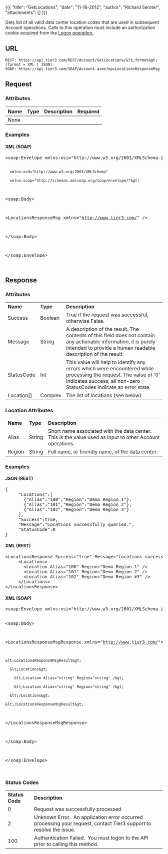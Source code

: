 {{{
  "title": "GetLocations",
  "date": "11-16-2012",
  "author": "Richard Seroter",
  "attachments": []
}}}

Gets list of all valid data center location codes that are used in subsequent Account operations. Calls to this operation must include an authorization cookie acquired from the <a href="http://help.tier3.com/entries/20339862-logon">Logon operation.</a>

## URL

    REST: https://api.tier3.com/REST/Account/GetLocations/&lt;format&gt; (format = XML | JSON)
    SOAP: https://api.tier3.com/SOAP/Account.asmx?op=LocationsResponseMsg

## Request
### Attributes
<table>
    <thead>
    <tr>
      <th>Name</th>
      <th>Type</th>
      <th>Description</th>
      <th>Required</th>
    </tr>
  </thead>
  <tbody>
    <tr>
      <td>None</td>
    </tr>
  </tbody>
</table>

### Examples
<h4>XML (SOAP)</h4>
<pre>&lt;soap:Envelope xmlns:xsi="http://www.w3.org/2001/XMLSchema-instance" 

      xmlns:xsd="http://www.w3.org/2001/XMLSchema" 

      xmlns:soap="http://schemas.xmlsoap.org/soap/envelope/"&gt;

&lt;soap:Body&gt;

  &lt;LocationsResponseMsg xmlns="http://www.tier3.com/" /&gt;

&lt;/soap:Body&gt;

&lt;/soap:Envelope&gt;   

</pre> 

## Response
### Attributes
<table>
  <tbody>
    <tr>
      <td><strong>Name</strong>
      </td>
      <td><strong>Type</strong>
      </td>
      <td><strong>Description</strong>
      </td>
    </tr>
    <tr>
      <td>Success</td>
      <td>Boolean</td>
      <td>True if the request was successful, otherwise False.</td>
    </tr>
    <tr>
      <td>Message</td>
      <td>String</td>
      <td>A description of the result. The contents of this field does not contain any actionable information, it is purely intended to provide a human readable description of the result.</td>
    </tr>
    <tr>
      <td>StatusCode</td>
      <td>Int</td>
      <td>This value will help to identify any errors which were encountered while processing the request. The value of '0' indicates success, all non-zero StatusCodes indicate an error state.</td>
    </tr>
    <tr>
      <td>Location[]</td>
      <td>Complex</td>
      <td>The list of locations (see below)</td>
    </tr>
  </tbody>
</table>

### Location Attributes

<table>
  <tbody>
    <tr>
      <td><strong>Name</strong>
      </td>
      <td><strong>Type</strong>
      </td>
      <td><strong>Description</strong>
      </td>
    </tr>
    <tr>
      <td>Alias</td>
      <td>String</td>
      <td>Short name associated with the data center. This is the value used as input to other Account operations.</td>
    </tr>
    <tr>
      <td>Region</td>
      <td>String</td>
      <td>Full name, or friendly name, of the data center.</td>
    </tr>
  </tbody>
</table>

### Examples

<h4>JSON (REST)</h4>
<pre>{<br />     "Locations":[<br />       {"Alias":"100","Region":"Demo Region 1"},<br />       {"Alias":"101","Region":"Demo Region 2"},<br />       {"Alias":"102","Region":"Demo Region 3"}<br />     ],<br />     "Success":true,<br />     "Message":"Locations successfully queried.",<br />     "StatusCode":0<br />}</pre>
<h4>XML (REST)</h4>
<pre>&lt;LocationsResponse Success="true" Message="Locations successfully queried." StatusCode="0"&gt;<br />     &lt;Locations&gt;<br />       &lt;Location Alias="100" Region="Demo Region 1" /&gt;<br />       &lt;Location Alias="101" Region="Demo Region 2" /&gt;<br />       &lt;Location Alias="102" Region="Demo Region #3" /&gt;<br />     &lt;/Locations&gt;<br />&lt;/LocationsResponse&gt;</pre>
<h4>XML (SOAP)</h4>
<pre>&lt;soap:Envelope xmlns:xsi="http://www.w3.org/2001/XMLSchema-instance" xmlns:xsd="http://www.w3.org/2001/XMLSchema" xmlns:soap="http://schemas.xmlsoap.org/soap/envelope/"&gt;

&lt;soap:Body&gt;

  &lt;LocationsResponseMsgResponse xmlns="http://www.tier3.com/"&gt;

    &lt;LocationsResponseMsgResult&gt;

      &lt;Locations&gt;

        &lt;Location Alias="string" Region="string" /&gt;

        &lt;Location Alias="string" Region="string" /&gt;

      &lt;/Locations&gt;

    &lt;/LocationsResponseMsgResult&gt;

  &lt;/LocationsResponseMsgResponse&gt;

&lt;/soap:Body&gt;

&lt;/soap:Envelope&gt;

</pre>

### Status Codes
<table>
  <tbody>
    <tr>
      <td><strong>Status Code</strong>
      </td>
      <td><strong>Description</strong>
      </td>
    </tr>
    <tr>
      <td>0</td>
      <td>Request was successfully processed</td>
    </tr>
    <tr>
      <td>2</td>
      <td>Unknown Error. &nbsp;An application error occurred processing your request, contact Tier3 support to resolve the issue.</td>
    </tr>
    <tr>
      <td>100</td>
      <td>Authentication Failed. &nbsp;You must logon to the API prior to calling this method.</td>
    </tr>
  </tbody>
</table>
